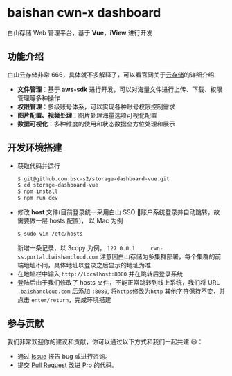 # baishan cwn-x dashboard

白山存储 Web 管理平台，基于 **Vue**，**iView** 进行开发

## 功能介绍
白山云存储非常 666，具体就不多解释了，可以看官网关于[云存储](http://zh.baishancloud.com/tech/cwn/)的详细介绍.

- **文件管理**：基于 **aws-sdk** 进行开发，可以对海量文件进行上传、下载、权限管理等多种操作
- **权限管理**：多级账号体系，可以实现各种账号权限控制需求
- **图片配置、视频处理**：图片处理海量选项可视化配置
- **数据可视化**：多种维度的使用和状态数据全方位处理和展示

## 开发环境搭建

- 获取代码并运行
    ```bash
    $ git@github.com:bsc-s2/storage-dashboard-vue.git
    $ cd storage-dashboard-vue
    $ npm install
    $ npm run dev
    ```
- 修改 **host** 文件(目前登录统一采用白山 SSO 账户系统登录并自动跳转，故需要做一层 hosts 配置)， 以 Mac 为例
    ```bash
    $ sudo vim /etc/hosts
    ```
    新增一条记录，以 3copy 为例， ```127.0.0.1     cwn-ss.portal.baishancloud.com```
    注意因白山存储为多集群部署，每个集群的前端地址不同，具体地址以登录之后显示的地址为准
- 在地址栏中输入 ```http://localhost:8080``` 并在跳转后登录系统
- 登陆后由于我们修改了 hosts 文件，不能正常跳转到线上系统，我们将 URL ```.baishancloud.com``` 后添加 ```:8080```, 将```https```修改为```http``` 其他字符保持不变，并点击 ```enter/return```，完成环境搭建

## 参与贡献

我们非常欢迎你的建议和贡献，你可以通过以下方式和我们一起共建 :smiley:：

- 通过 [Issue](http://github.com/bsc-s2/storage-dashboard-vue/issues) 报告 bug 或进行咨询。
- 提交 [Pull Request](http://github.com/bsc-s2/storage-dashboard-vue/pulls) 改进 Pro 的代码。
